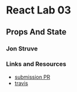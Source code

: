 # React Lab 03

## Props And State

### Jon Struve

### Links and Resources
* [submission PR](https://github.com/DeltaV401/react-lab-03/pull/3)
* [travis](https://travis-ci.com/DeltaV401/react-lab-03/builds/133282668)